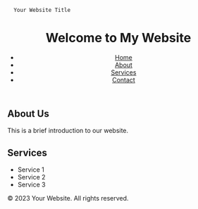 
<html lang="en">
<head>
    <meta charset="UTF-8">
    <meta name="viewport" content="width=device-width, initial-scale=1.0">
   
      Your Website Title
    
    
</head>
<body>
    <header>
        <h1>Welcome to My Website</h1>
        <nav>
            <ul>
                <li><a href="#">Home</a></li>
                <li><a href="#">About</a></li>
                <li><a href="#">Services</a></li>
                <li><a href="#">Contact</a></li>
            </ul>
        </nav>
    </header>
    <main>
        <section>
            <h2>About Us</h2>
            <p>This is a brief introduction to our website.</p>
        </section>
        <section>
            <h2>Services</h2>
            <ul>
                <li>Service 1</li>
                <li>Service 2</li>
                <li>Service 3</li>
            </ul>
        </section>
    </main>
    <footer>
        <p>&copy; 2023 Your Website. All rights reserved.</p>
    </footer>
</body>
</html>

